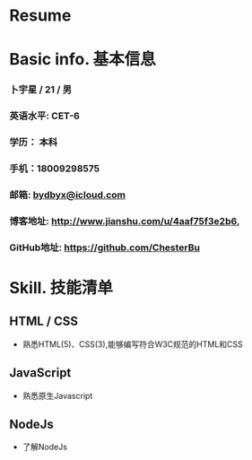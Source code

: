 # Resume

# Basic info. 基本信息

### 卜宇星 / 21 / 男
### 英语水平: CET-6
### 学历： 本科
### 手机：18009298575 
### 邮箱: bydbyx@icloud.com
### 博客地址: http://www.jianshu.com/u/4aaf75f3e2b6, 
### GitHub地址: https://github.com/ChesterBu

# Skill. 技能清单

## HTML / CSS
 * 熟悉HTML(5)、CSS(3),能够编写符合W3C规范的HTML和CSS
## JavaScript
 * 熟悉原生Javascript
## NodeJs
 * 了解NodeJs
